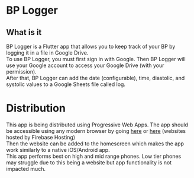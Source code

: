# BP Logger

## What is it
BP Logger is a Flutter app that allows you to keep track of your BP by logging it in a file in Google Drive.  
To use BP Logger, you must first sign in with Google. Then BP Logger will use your Google account to access your Google Drive (with your permission).  
After that, BP Logger can add the date (configurable), time, diastolic, and systolic values to a Google Sheets file called log.

# Distribution
This app is being distributed using Progressive Web Apps.
The app should be accessible using any modern browser by going [here](https://bp-logger-rookie-coder.web.app/) or [here](https://bp-logger-rookie-coder.firebaseapp.com/) (websites hosted by Firebase Hosting)  
Then the website can be added to the homescreen which makes the app work similarly to a native iOS/Android app.  
This app performs best on high and mid range phones. Low tier phones may struggle due to this being a website but app functionality is not impacted much.
